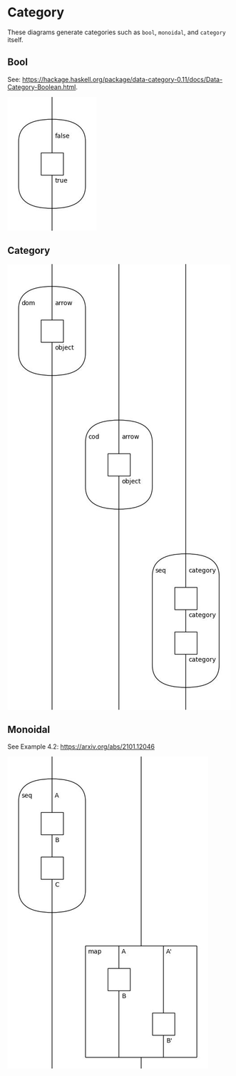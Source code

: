 # Category
These diagrams generate categories such as `bool`, `monoidal`, and `category` itself.

## Bool
See: https://hackage.haskell.org/package/data-category-0.11/docs/Data-Category-Boolean.html.

![](bool.jpg)

## Category
![](category.jpg)

## Monoidal
See Example 4.2: https://arxiv.org/abs/2101.12046

![](monoidal.jpg)

